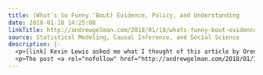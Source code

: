 ```yaml
---
title: (What’s So Funny ‘Bout) Evidence, Policy, and Understanding
date: 2018-01-18 14:25:08
linkTitle: http://andrewgelman.com/2018/01/18/whats-funny-bout-evidence-policy-understanding/
source: Statistical Modeling, Causal Inference, and Social Science
description: |-
  <p>[link] Kevin Lewis asked me what I thought of this article by Oren Cass, &#8220;Policy-Based Evidence Making.&#8221; That title sounds wrong at first&#8212;shouldn&#8217;t it be &#8220;evidence-based policy making&#8221;?&#8212;but when you read the article you get the point, which is that Cass argues that so-called evidence-based policy isn&#8217;t so evidence-based at all, that what is considered [&#8230;]</p>
  <p>The post <a rel="nofollow" href="http://andrewgelman.com/2018/01/18/whats-funn
---
```


